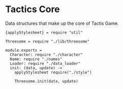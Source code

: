 Tactics Core
============

Data structures that make up the core of Tactis Game.

    {applyStylesheet} = require "util"

    Threesome = require "./lib/threesome"

    module.exports =
      Character: require "./character"
      Name: require "./names"
      Loader: require "./data_loader"
      init: (data, update) ->
        applyStylesheet require("./style")

        Threesome.init(data, update)
